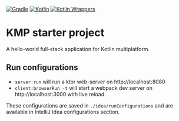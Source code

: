 [![Gradle](https://img.shields.io/badge/gradle-7.3.3-steelblue?logo=gradle)](https://gradle.org/)
[![Kotlin](https://img.shields.io/badge/kotlin-1.7.20-mediumpurple.svg?logo=kotlin)](http://kotlinlang.org)
[![Kotlin Wrappers](https://img.shields.io/badge/kotlin--wrappers-v0.0.1--pre.290--kotlin--1.6.10-orange.svg)](https://mvnrepository.com/artifact/org.jetbrains.kotlin-wrappers/kotlin-wrappers-bom)
# KMP starter project
A hello-world full-stack application for Kotlin multiplatform.


## Run configurations
- `server:run` will run a ktor web-server on http://localhost:8080
- `client:browserRun -t` will start a webpack dev server on http://localhost:3000 with live reload

These configurations are saved in `./idea/runConfigurations` and are available in IntelliJ Idea configurations section.
